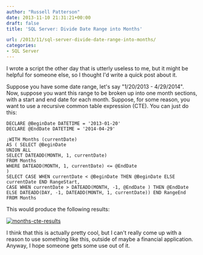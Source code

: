 ```yaml
---
author: "Russell Patterson"
date: 2013-11-10 21:31:21+00:00
draft: false
title: 'SQL Server: Divide Date Range into Months'

url: /2013/11/sql-server-divide-date-range-into-months/
categories:
- SQL Server
---
```


I wrote a script the other day that is utterly useless to me, but it might be helpful for someone else, so I thought I'd write a quick post about it.

Suppose you have some date range, let's say "1/20/2013 - 4/29/2014". Now, suppose you want this range to be broken up into one month sections, with a start and end date for each month. Suppose, for some reason, you want to use a recursive common table expression (CTE). You can just do this:


    
    DECLARE @BeginDate DATETIME = '2013-01-20'
    DECLARE @EndDate DATETIME = '2014-04-29'
    
    ;WITH Months (currentDate)
    AS ( SELECT @BeginDate
    UNION ALL
    SELECT DATEADD(MONTH, 1, currentDate)
    FROM Months
    WHERE DATEADD(MONTH, 1, currentDate) <= @EndDate
    )
    SELECT CASE WHEN currentDate < @BeginDate THEN @BeginDate ELSE currentDate END RangeStart, 
    CASE WHEN currentDate > DATEADD(MONTH, -1, @EndDate ) THEN @EndDate ELSE DATEADD(DAY, -1, DATEADD(MONTH, 1, currentDate)) END RangeEnd
    FROM Months


This would produce the following results:

[![months-cte-results](/media/months-cte-results-287x300.png)
](/media/months-cte-results.png)

I think that this is actually pretty cool, but I can't really come up with a reason to use something like this, outside of maybe a financial application. Anyway, I hope someone gets some use out of it.
